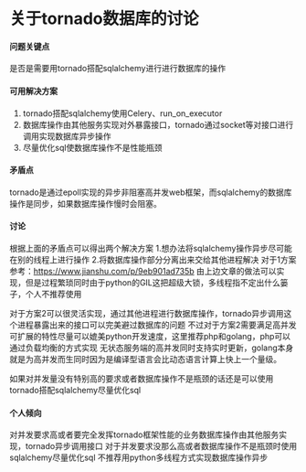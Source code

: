 # 关于tornado数据库的讨论

#### 问题关键点
是否是需要用tornado搭配sqlalchemy进行进行数据库的操作

#### 可用解决方案
1. tornado搭配sqlalchemy使用Celery、run_on_executor
2. 数据库操作由其他服务实现对外暴露接口，tornado通过socket等对接口进行调用实现数据库异步操作
3. 尽量优化sql使数据库操作不是性能瓶颈


#### 矛盾点
tornado是通过epoll实现的异步非阻塞高并发web框架，而sqlalchemy的数据库操作是同步，如果数据库操作慢时会阻塞。

#### 讨论
根据上面的矛盾点可以得出两个解决方案
1.想办法将sqlalchemy操作异步尽可能在别的线程上进行操作
2.将数据库操作部分分离出来交给其他进程解决
对于1方案参考：https://www.jianshu.com/p/9eb901ad735b
由上边文章的做法可以实现，但是过程繁琐同时由于python的GIL这把超级大锁，多线程指不定出什么篓子，个人不推荐使用

对于方案2可以很灵活实现，通过其他进程进行数据库操作，tornado异步调用这个进程暴露出来的接口可以完美避过数据库的问题
不过对于方案2需要满足高并发可扩展的特性尽量可以媲美python开发速度，这里推荐php和golang，php可以通过负载均衡的方式实现
无状态服务端的高并发同时支持实时更新，golang本身就是为高并发而生同时因为是编译型语言会比动态语言计算上快上一个量级。

如果对并发量没有特别高的要求或者数据库操作不是瓶颈的话还是可以使用tornado搭配sqlalchemy尽量优化sql

#### 个人倾向
对并发要求高或者要完全发挥tornado框架性能的业务数据库操作由其他服务实现，tornado异步调用接口
对于并发要求没那么高或者数据库操作不是瓶颈时使用sqlalchemy尽量优化sql
不推荐用python多线程方式实现数据库操作异步